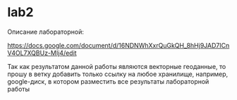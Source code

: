 # lab2
Описание лабораторной:


https://docs.google.com/document/d/16NDNWhXxrQuGkQH_8hHj9JAD7ICnV4OL7XQBUz-MIj4/edit

Так как результатом данной работы являются векторные геоданные, то прошу в ветку добавить только ссылку на любое хранилище, например, google-диск, в котором разместить все результаты лабораторной работы
